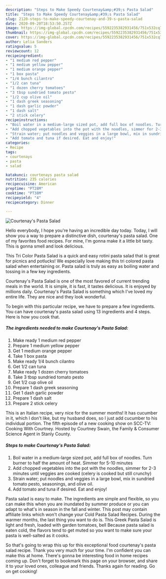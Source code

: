 ```yaml
---
description: "Steps to Make Speedy Courtenay&amp;#39;s Pasta Salad"
title: "Steps to Make Speedy Courtenay&amp;#39;s Pasta Salad"
slug: 2120-steps-to-make-speedy-courtenay-and-39-s-pasta-salad
date: 2020-09-20T18:53:50.257Z
image: https://img-global.cpcdn.com/recipes/5592235382931456/751x532cq70/courtenays-pasta-salad-recipe-main-photo.jpg
thumbnail: https://img-global.cpcdn.com/recipes/5592235382931456/751x532cq70/courtenays-pasta-salad-recipe-main-photo.jpg
cover: https://img-global.cpcdn.com/recipes/5592235382931456/751x532cq70/courtenays-pasta-salad-recipe-main-photo.jpg
author: Lelia Sanders
ratingvalue: 5
reviewcount: 12
recipeingredient:
- "1 medium red pepper"
- "1 medium yellow pepper"
- "1 medium orange pepper"
- "1 box pasta"
- "1/4 bunch cilantro"
- "1/2 can tuna"
- "1 dozen cherry tomatoes"
- "3 tbsp sundried tomato pesto"
- "1/2 cup olive oil"
- "1 dash greek seasoning"
- "1 dash garlic powder"
- "1 dash salt"
- "2 stick celery"
recipeinstructions:
- "Boil water in a medium-large sized pot, add full box of noodles. Turn burner to half the amount of heat. Simmer for 5-10 minutes"
- "Add chopped vegetables into the pot with the noodles, simmer for 2-3 minutes until veggies are cooked (celery is cooked but still crunchy)"
- "Strain water; put noodles and veggies in a large bowl, mix in sundried tomato pesto, seasonings, and olive oil."
- "Add tomato and tuna if desired. Eat and enjoy!"
categories:
- Recipe
tags:
- courtenays
- pasta
- salad

katakunci: courtenays pasta salad 
nutrition: 235 calories
recipecuisine: American
preptime: "PT28M"
cooktime: "PT38M"
recipeyield: "4"
recipecategory: Dinner

---
```



![Courtenay&#39;s Pasta Salad](https://img-global.cpcdn.com/recipes/5592235382931456/751x532cq70/courtenays-pasta-salad-recipe-main-photo.jpg)

Hello everybody, I hope you're having an incredible day today. Today, I will show you a way to prepare a distinctive dish, courtenay&#39;s pasta salad. One of my favorites food recipes. For mine, I'm gonna make it a little bit tasty. This is gonna smell and look delicious.

This Tri Color Pasta Salad is a quick and easy rotini pasta salad that is great for picnics and potlucks! We especially love making this tri colored pasta salad when entertaining or. Pasta salad is truly as easy as boiling water and tossing in a few key ingredients.

Courtenay&#39;s Pasta Salad is one of the most favored of current trending meals in the world. It is simple, it is fast, it tastes delicious. It is enjoyed by millions daily. Courtenay&#39;s Pasta Salad is something which I've loved my entire life. They are nice and they look wonderful.


To begin with this particular recipe, we have to prepare a few ingredients. You can have courtenay&#39;s pasta salad using 13 ingredients and 4 steps. Here is how you cook that.

<!--inarticleads1-->

##### The ingredients needed to make Courtenay&#39;s Pasta Salad:

1. Make ready 1 medium red pepper
1. Prepare 1 medium yellow pepper
1. Get 1 medium orange pepper
1. Take 1 box pasta
1. Make ready 1/4 bunch cilantro
1. Get 1/2 can tuna
1. Make ready 1 dozen cherry tomatoes
1. Take 3 tbsp sundried tomato pesto
1. Get 1/2 cup olive oil
1. Prepare 1 dash greek seasoning
1. Get 1 dash garlic powder
1. Prepare 1 dash salt
1. Prepare 2 stick celery


This is an Italian recipe, very nice for the summer months! It has cucumber in it, which I don&#39;t like, but my husband does, so I just add cucumber to his individual portion. The fifth episode of a new cooking show on SCC-TV: Cooking With Courtney. Hosted by Courtney Swain, the Family &amp; Consumer Science Agent in Stanly County. 

<!--inarticleads2-->

##### Steps to make Courtenay&#39;s Pasta Salad:

1. Boil water in a medium-large sized pot, add full box of noodles. Turn burner to half the amount of heat. Simmer for 5-10 minutes
1. Add chopped vegetables into the pot with the noodles, simmer for 2-3 minutes until veggies are cooked (celery is cooked but still crunchy)
1. Strain water; put noodles and veggies in a large bowl, mix in sundried tomato pesto, seasonings, and olive oil.
1. Add tomato and tuna if desired. Eat and enjoy!


Pasta salad is easy to make. The ingredients are simple and flexible, so you can make this when you are inundated by summer produce or you can adapt to what&#39;s in season in the fall and winter. This post may contain affiliate links which won&#39;t change your Cold Pasta Salad Recipes. During the warmer months, the last thing you want to do is. This Greek Pasta Salad is light and fresh, loaded with garden tomatoes, bell Because pasta salad is eaten cold, the flavors tend to get muted so you want to make sure your pasta is well-salted as it cooks. 

So that's going to wrap this up for this exceptional food courtenay&#39;s pasta salad recipe. Thank you very much for your time. I'm confident you can make this at home. There's gonna be interesting food in home recipes coming up. Don't forget to bookmark this page on your browser, and share it to your loved ones, colleague and friends. Thanks again for reading. Go on get cooking!
